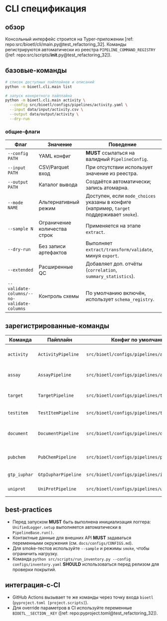 # CLI спецификация

## обзор

Консольный интерфейс строится на Typer-приложении [ref: repo:src/bioetl/cli/main.py@test_refactoring_32]. Команды регистрируются автоматически из реестра `PIPELINE_COMMAND_REGISTRY` ([ref: repo:src/scripts/__init__.py@test_refactoring_32]).

## базовые-команды

```bash
# список доступных пайплайнов и описаний
python -m bioetl.cli.main list

# запуск конкретного пайплайна
python -m bioetl.cli.main activity \
  --config src/bioetl/configs/pipelines/activity.yaml \
  --input data/input/activity.csv \
  --output data/output/activity \
  --dry-run
```

### общие-флаги

| Флаг | Значение | Поведение |
| --- | --- | --- |
| `--config PATH` | YAML конфиг | **MUST** ссылаться на валидный `PipelineConfig`. |
| `--input PATH` | CSV/Parquet вход | При отсутствии использует значение из реестра. |
| `--output PATH` | Каталог вывода | Создаётся автоматически; запись атомарна. |
| `--mode NAME` | Альтернативный режим | Доступен, если `mode_choices` указаны в конфиге (например, `target` поддерживает `smoke`). |
| `--sample N` | Ограничение количества строк | Применяется на этапе `extract`. |
| `--dry-run` | Без записи артефактов | Выполняет `extract/transform/validate`, минуя `export`. |
| `--extended` | Расширенные QC | Добавляет доп. отчёты (`correlation`, `summary_statistics`). |
| `--validate-columns/--no-validate-columns` | Контроль схемы | По умолчанию включён, использует `schema_registry`. |

## зарегистрированные-команды

| Команда | Пайплайн | Конфиг по умолчанию | Описание |
| --- | --- | --- | --- |
| `activity` | `ActivityPipeline` | `src/bioetl/configs/pipelines/activity.yaml` | Выгрузка активностей ChEMBL. |
| `assay` | `AssayPipeline` | `src/bioetl/configs/pipelines/assay.yaml` | Ассайные данные ChEMBL. |
| `target` | `TargetPipeline` | `src/bioetl/configs/pipelines/target.yaml` | Мишени с обогащением UniProt/IUPHAR. |
| `testitem` | `TestItemPipeline` | `src/bioetl/configs/pipelines/testitem.yaml` | Молекулы + PubChem. |
| `document` | `DocumentPipeline` | `src/bioetl/configs/pipelines/document.yaml` | Документы ChEMBL + внешние источники. |
| `pubchem` | `PubChemPipeline` | `src/bioetl/configs/pipelines/pubchem.yaml` | Стандалон-энрихмент PubChem. |
| `gtp_iuphar` | `GtpIupharPipeline` | `src/bioetl/configs/pipelines/iuphar.yaml` | Классификация GtoP. |
| `uniprot` | `UniProtPipeline` | `src/bioetl/configs/pipelines/uniprot.yaml` | Обогащение по UniProt API. |

## best-practices

- Перед запуском **MUST** быть выполнена инициализация логгера: `UnifiedLogger.setup` выполняется автоматически в `PipelineBase.run()`.
- Контактные данные для внешних API **MUST** задаваться переменными окружения (см. `docs/configs/CONFIGS.md`).
- Для smoke-тестов используйте `--sample` и режимы `smoke`, чтобы ограничить нагрузку.
- Команда `python src/scripts/run_inventory.py --config configs/inventory.yaml` **SHOULD** использоваться перед релизом для проверки покрытий.

## интеграция-с-CI

- GitHub Actions вызывает те же команды через точку входа `bioetl` (`pyproject.toml [project.scripts]`).
- Для override параметров в CI используйте переменные `BIOETL__SECTION__KEY` ([ref: repo:pyproject.toml@test_refactoring_32]).


